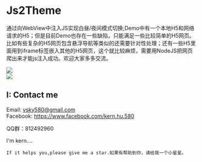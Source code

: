 # Js2Theme
通过向WebView中注入JS实现白昼/夜间模式切换;Demo中有一个本地H5和网络请求的H5；但是目前Demo也存在一些缺陷，只能满足一些比较简单的H5网页。比如有些复杂的H5网页包含悬浮导航等类似的还需要针对性处理；还有一些H5里面用到iframe标签嵌入其他的H5网页，这个就比较麻烦，需要用NodeJS把网页爬出来才能js注入成功。欢迎大家多多交流。

![](https://github.com/KernHu/Js2Theme/raw/master/screenshot/git_1.gif)  
![](https://github.com/KernHu/Js2Theme/raw/master/screenshot/gif_2.gif)  


## I: Contact me

Email: vsky580@gmail.com  
Facebook: https://www.facebook.com/kern.hu.580

QQ群：812492960

I'm kern....

```
If it helps you,please give me a star.如果有帮助到你，请给我一个小星星。
```



